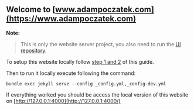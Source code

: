 Welcome to [www.adampoczatek.com](https://www.adampoczatek.com)
---

**Note:** 

> This is only the website server project, you also need to run the [UI repository](https://github.com/adampoczatek/adamp.ui). 

To setup this website locally follow [step 1 and 2](https://help.github.com/articles/setting-up-your-github-pages-site-locally-with-jekyll/) of this guide.

Then to run it locally execute following the command:

```
bundle exec jekyll serve --config _config.yml,_config-dev.yml
```

If everything worked you should be access the local version of this website on [http://127.0.0.1:4000](http://127.0.0.1:4000/)